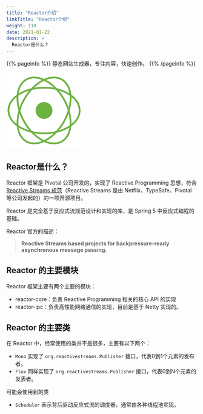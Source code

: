 ```yaml
---
title: "Reactor介绍"
linkTitle: "Reactor介绍"
weight: 110
date: 2021-01-22
description: >
  Reactor是什么？
---
```


{{% pageinfo %}}
静态网站生成器，专注内容，快速创作。
{{% /pageinfo %}}

![](images/reactor-logo.png)

## Reactor是什么？

Reactor 框架是 Pivotal 公司开发的，实现了 Reactive Programming 思想，符合 [Reactive Streams 规范](https://links.jianshu.com/go?to=http%3A%2F%2Fwww.reactive-streams.org%2F)（Reactive Streams 是由 Netflix、TypeSafe、Pivotal 等公司发起的）的一项开源项目。

Reactor 是完全基于反应式流规范设计和实现的库，是 Spring 5 中反应式编程的基础。

Reactor 官方的描述：

> **Reactive Streams based projects for backpressure-ready asynchronous message passing.**





## Reactor 的主要模块

Reactor 框架主要有两个主要的模块：

- reactor-core：负责 Reactive Programming 相关的核心 API 的实现
- reactor-ipc：负责高性能网络通信的实现，目前是基于 Netty 实现的。

## Reactor 的主要类

在 Reactor 中，经常使用的类并不是很多，主要有以下两个：

- `Mono` 实现了 `org.reactivestreams.Publisher` 接口，代表0到1个元素的发布者。
- `Flux` 同样实现了 `org.reactivestreams.Publisher` 接口，代表0到N个元素的发表者。

可能会使用到的类

- `Scheduler` 表示背后驱动反应式流的调度器，通常由各种线程池实现。


